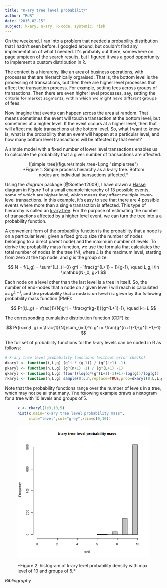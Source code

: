 ```yaml
---
title: "K-ary tree level probability"
author: "RdR"
date: "2015-02-15"
subject: k-ary, n-ary, R-code, systemic, risk
---
```


On the weekend, I ran into a problem that needed a probability distribution that I hadn't seen before.  I googled around, but couldn't find any implementation of what I needed.  It's probably out there, somewhere on page umpteen of the search results, but I figured it was a good opportunity to implement a custom distribution in R.

The context is a hierarchy, like an area of business operations, with processes that are hierarchically organised.  That is, the bottom level is the processing of transactions, but then there are higher level processes that affect the transaction process.  For example, setting fees across groups of transactions.  Then there are even higher level processes, say, setting the criteria for market segments, within which we might have different groups of fees.

Now imagine that events can happen across the area at random.  That means sometimes the event will touch a transaction at the bottom level, but sometimes at a higher level.  If the event occurs at a higher level, then that will affect multiple transactions at the bottom level.  So, what I want to know is, what is the probability that an event will happen at a particular level, and how many bottom level transactions will be affected by that event?

A simple model with a fixed number of lower level transactions enables us to calculate the probability that a given number of transactions are affected.  
<figure>
<center>
![simple_tree](figure/simple_tree-1.png "simple tree")
<figcaption>*Figure 1. Simple process hierarchy as a k-ary tree. Bottom nodes are individual transactions affected.*</figcaption>
</center>
</figure>

Using the *diagram* package [@Soetaert2009], I have drawn a [Hasse](http://en.wikipedia.org/wiki/Hasse_diagram) diagram in *Figure 1* of a small example hierarchy of 13 possible events, some of which are higher level, which means they affect multiple lower-level transactions. In this example, it's easy to see that there are 4 possible events where more than a single transaction is affected. This type of hierarchy is called an [k-ary tree](http://en.wikipedia.org/wiki/K-ary_tree). For the purpose of estimating the number of transactions affected by a higher level event, we can turn the tree into a a probability function.

A convenient form of the probability function is the probability that a node is on a particular level, given a fixed group size (the number of nodes belonging to a direct parent node) and the maximum number of levels. To derive the probability mass function, we use the formula that calculates the total number of nodes in the tree (N), where $L$ is the maximum level, starting from zero at the top node, and $g$ is the group size:

$$
N = f(L,g) =
	\sum^{L}_{i=0} g^i = \frac{g^{L+1} - 1}{g-1}, \quad L,g,i \in \mathbb{N}_0, g>1
$$

Each node on a level other than the last level is a tree in itself. So, the number of end-nodes that a node on a given level $i$ will reach is calculated as $g^{L-i}$, and the probability that a node is on level $i$ is given by the following probability mass function (PMF):

$$
Pr(i;L,g) = \frac{1}{N}g^i = \frac{g^i(g-1)}{g^{L+1}-1}, \quad i<=L
$$

The corresponding cumulative distribution function (CDF) is:

$$
Pr(i<=n;L,g) = \frac{1}{N}\sum_{i=0}^n g^i = \frac{g^{n+1}-1}{g^{L+1}-1}
$$


The full set of probability functions for the k-ary levels can be coded in R as follows:


```r
# k-ary tree level probability functions (without error checks)
dkaryl <- function(i,L,g) (g^i * (g-1)) / (g^(L+1) -1)
pkaryl <- function(n,L,g) (g^(n+1) -1) / (g^(L+1) -1)
qkaryl <- function(q,L,g) floor((log(q*(g^(L+1)-1)+1)-log(g))/log(g))
rkaryl <- function(n,L,g) sample(0:L,n,replace=TRUE,prob=dkaryl(0:L,L,g))
```
Note that the probability functions range over the number of levels in a tree, which may not be all that many.  The following example draws a histogram for a tree with 10 levels and groups of 5.
<figure>

```r
x <- rkaryl(1e3,10,5)
hist(x,main="k-ary tree level probability mass",
	 xlab="level",col="grey",xlim=c(0,10))
```

![](figure/example-1.png) 
<figcaption>*Figure 2. histogram of k-ary level probability density with max level of 10 and groups of 5.*
</figcaption>
</figure>



*Bibliography*
